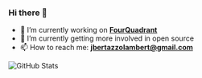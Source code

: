 ### Hi there 👋
- 🔭 I’m currently working on **[FourQuadrant](https://github.com/judy-n/FourQuadrant)**
- 🌱 I’m currently getting more involved in open source
- 📫 How to reach me: **jbertazzolambert@gmail.com**
<!-- - 😄 Pronouns: He/Him -->
<!-- - 👯 I’m looking to collaborate on ... -->
<!-- - 🤔 I’m looking for help with ... -->
<!-- - 💬 Ask me about  -->
<!-- - ⚡ Fun fact:  -->
![GitHub Stats](https://github-readme-stats.vercel.app/api?username=JLambertazzo&theme=tokyonight&count_private=true&show_icons=true)